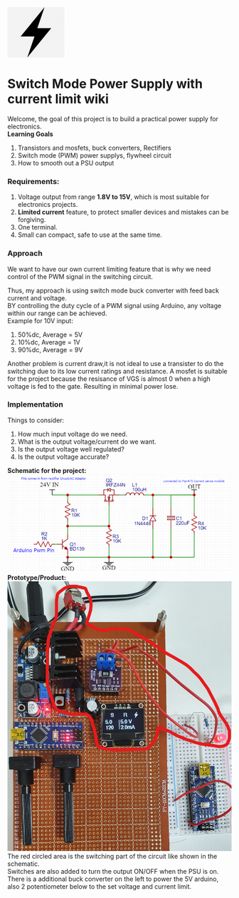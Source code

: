 ![](Images/Power.jpg)
# **Switch Mode Power Supply with current limit wiki**  
Welcome, the goal of this project is to build a practical power supply for electronics.<br/>
**Learning Goals**
1. Transistors and mosfets, buck converters, Rectifiers
2. Switch mode (PWM) power supplys, flywheel circuit
3. How to smooth out a PSU output
### Requirements:
1. Voltage output from range **1.8V to 15V**, which is most suitable for electronics projects.
2. **Limited current** feature, to protect smaller devices and mistakes can be forgiving.
3. One terminal.
4. Small can compact, safe to use at the same time.

### Approach
We want to have our own current limiting feature that is why we need control of the PWM signal in the switching circuit.

Thus, my approach is using switch mode buck converter with feed back current and voltage.<br/>
BY controlling the duty cycle of a PWM signal using Arduino, any voltage within our range can be achieved.<br />
Example for 10V input:
1. 50%dc, Average = 5V 
2. 10%dc, Average = 1V
3. 90%dc, Average = 9V<br/>

Another problem is current draw,it is not ideal to use a transister to do the switching due to its low current ratings and resistance.
A mosfet is suitable for the project because the resisance of VGS is almost 0 when a high voltage is fed to the gate.
Resulting in minimal power lose.

### Implementation
Things to consider:
1. How much input voltage do we need.
2. What is the output voltage/current do we want.
3. Is the output voltage well regulated?
4. Is the output voltage accurate?

**Schematic for the project:** <br/>
![](Images/Schematic.jpg)
**Prototype/Product:**
![](Images/Product2.jpg)
The red circled area is the switching part of the circuit like shown in the schematic. <br/>
Switches are also added to turn the output ON/OFF when the PSU is on.<br/>
There is a additional buck converter on the left to power the 5V arduino, also 2 potentiometer below to the set voltage and current limit.<br/>


